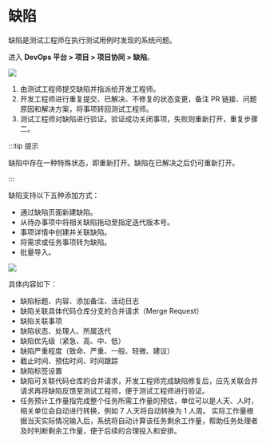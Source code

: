# 缺陷

缺陷是测试工程师在执行测试用例时发现的系统问题。

进入 **DevOps 平台 > 项目 > 项目协同 > 缺陷**。

![](http://terminus-paas.oss-cn-hangzhou.aliyuncs.com/paas-doc/2022/02/18/c6caa023-a947-457e-8e92-191ccd6aef08.png)

1. 由测试工程师提交缺陷并指派给开发工程师。
2. 开发工程师进行重复提交、已解决、不修复的状态变更，备注 PR 链接、问题原因和解决方案，将事项转回测试工程师。
3. 测试工程师对缺陷进行验证。验证成功关闭事项，失败则重新打开，重复步骤二。

:::tip 提示

缺陷中存在一种特殊状态，即重新打开。缺陷在已解决之后仍可重新打开。

:::

缺陷支持以下五种添加方式：

- 通过缺陷页面新建缺陷。
- 从待办事项中将相关缺陷拖动至指定迭代版本号。
- 事项详情中创建并关联缺陷。
- 将需求或任务事项转为缺陷。
- 批量导入。

![](http://terminus-paas.oss-cn-hangzhou.aliyuncs.com/paas-doc/2022/02/18/0b4e0115-1449-46d8-abc5-e402ee4d618e.png)

具体内容如下：
* 缺陷标题、内容、添加备注、活动日志
* 缺陷关联具体代码仓库分支的合并请求（Merge Request）
* 缺陷关联事项
* 缺陷状态、处理人、所属迭代
* 缺陷优先级（紧急、高、中、低）
* 缺陷严重程度（致命、严重、一般、轻微、建议）
* 截止时间、预估时间、时间跟踪
* 缺陷标签设置
* 缺陷可关联代码仓库的合并请求，开发工程师完成缺陷修复后，应先关联合并请求再将缺陷反馈至测试工程师，便于测试工程师进行验证。
* 任务预计工作量指完成整个任务所需工作量的预估，单位可以是人天、人时，相关单位会自动进行转换，例如 7 人天将自动转换为 1 人周。
  实际工作量根据当天实际情况输入后，系统将自动计算该任务剩余工作量，帮助任务处理者及时判断剩余工作量，便于后续的合理投入和安排。

